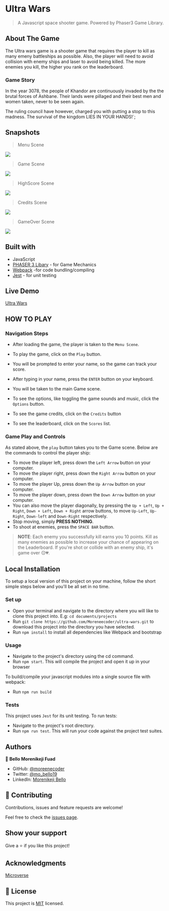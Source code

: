 # Ultra Wars
> A Javascript space shooter game. Powered by Phaser3 Game Library.

## About The Game
The Ultra wars game is a shooter game that requires the player to kill as many emeny battleships as possible. Also, the player will need to avoid collision with enemy ships and laser to avoid being killed. The more enemies you kill, the higher you rank on the leaderboard.

### Game Story
In the year 3078, the people of Khandor are continuously invaded by the the brutal forces of Ashbane. Their lands were pillaged and their best men and women taken, never to be seen again.

The ruling council have however, charged you with putting a stop to this madness. 
The survival of the kingdom LIES IN YOUR HANDS!`;

## Snapshots

> Menu Scene
> 
![](https://user-images.githubusercontent.com/38987207/133936620-4003d6fe-cc72-408d-97a0-698c9a035340.png)

> Game Scene
> 
![](https://user-images.githubusercontent.com/38987207/133936690-04d754a6-e1c2-4199-8fea-4dfd059615c6.png)

> HighScore Scene
> 
![](https://user-images.githubusercontent.com/38987207/133936651-d3e64897-d70d-45aa-88d2-d5fbeec033f2.png)

> Credits Scene
> 
![](https://user-images.githubusercontent.com/38987207/133936971-0a326cee-6034-4459-9cf3-a52ad15fa528.png)

> GameOver Scene
> 
![](https://user-images.githubusercontent.com/38987207/133936718-25a75bc6-dc41-4dc9-99a0-ebe34ed336a7.png)

## Built with

- JavaScript
- [PHASER 3 Libary](http://phaser.io/) - for Game Mechanics
- [Webpack](https://webpack.js.org/) -for code bundling/compiling
- [Jest](https://jestjs.io/) - for unit testing

## Live Demo

[Ultra Wars](https://ultrawars.netlify.app/)

## HOW TO PLAY
### Navigation Steps

* After loading the game, the player is taken to the `Menu Scene`.
* To play the game, click on the `Play` button.
* You will be prompted to enter your name, so the game can track your score.
* After typing in your name, press the `ENTER` button on your keyboard.
* You will be taken to the main Game scene.

* To see the options, like toggling the game sounds and music, click the `Options` button.
* To see the game credits, click on the `Credits` button
* To see the leaderboard, click on the `Scores` list.

### Game Play and Controls

As stated above, the `play` button takes you to the Game scene. Below are the commands to control the player ship:
* To move the player left, press down the `Left Arrow` button on your computer.
* To move the player right, press down the `Right Arrow` button on your computer.
* To move the player Up, press down the `Up Arrow` button on your computer.
* To move the player down, press down the `Down Arrow` button on your computer.
* You can also move the player diagonally, by pressing the `Up + Left`, `Up + Right`, `Down + Left`, `Down + Right` arrow buttons, to move `Up-Left`, `Up-Right`, `Down-left` and `Down-Right` respectively.
* Stop moving, simply **PRESS NOTHING**.
* To shoot at enemies, press the `SPACE BAR` button.

> **NOTE**: Each enemy you successfully kill earns you 10 points. Kill as many enemies as possible to increase your chance of appearing on the Leaderboard. If you're shot or collide with an enemy ship, it's game over 😔💔.

## Local Installation
To setup a local version of this project on your machine, follow the short simple steps below and you'll be all set in no time.

### Set up
* Open your terminal and navigate to the directory where you will like to clone this project into. E.g: `cd documents/projects`
* Run `git clone https://github.com/Moreneecoder/ultra-wars.git` to download this project into the directory you have selected.
* Run `npm install` to install all dependencies like Webpack and bootstrap

### Usage
* Navigate to the project's directory using the cd command.
* Run `npm start`. This will compile the project and open it up in your browser

To build/compile your javascript modules into a single source file with webpack:
* Run `npm run build`

### Tests
This project uses `Jest` for its unit testing. To run tests:
* Navigate to the project's root directory.
* Run `npm run test`. This will run your code against the project test suites.

## Authors

👤 **Bello Morenikeji Fuad**

- GitHub: [@moreenecoder](https://github.com/Moreneecoder)
- Twitter: [@mo_bello19](https://twitter.com/mo_bello19)
- LinkedIn: [Morenikeji Bello](https://linkedin.com/in/morenikeji-bello)

## 🤝 Contributing

Contributions, issues and feature requests are welcome!

Feel free to check the [issues page](issues/).

## Show your support

Give a ⭐️ if you like this project!

## Acknowledgments

[Microverse](https://microverse.org)

## 📝 License

This project is [MIT](./LICENSE) licensed.

